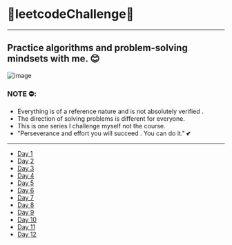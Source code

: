 #                     👾leetcodeChallenge👾
---
## Practice algorithms and problem-solving mindsets with me. 😊

![image](https://user-images.githubusercontent.com/70010376/231834723-494c6363-5e0c-4024-bdd0-fd2350a0b3fe.png)

### NOTE ⛔:
 
- Everything is of a reference nature and is not absolutely verified .
- The direction of solving problems is different for everyone.
- This is one series I challenge myself not the course.
- "Perseverance and effort you will succeed . You can do it." 💕

---
- [Day 1](https://github.com/TaiTitans/leetcodeChallenge/blob/main/Day1/Day1.md)
- [Day 2](https://github.com/TaiTitans/leetcodeChallenge/blob/main/Day2/day2.md)
- [Day 3](https://github.com/TaiTitans/leetcodeChallenge/blob/main/Day3/readme.md)
- [Day 4](https://github.com/TaiTitans/leetcodeChallenge/blob/main/Day4/readme.md)
- [Day 5](https://github.com/TaiTitans/leetcodeChallenge/tree/main/Day5)
- [Day 6](https://github.com/TaiTitans/leetcodeChallenge/tree/main/Day6)
- [Day 7](https://github.com/TaiTitans/leetcodeChallenge/tree/main/Day7)
- [Day 8](https://github.com/TaiTitans/leetcodeChallenge/tree/main/Day8)
- [Day 9](https://github.com/TaiTitans/leetcodeChallenge/tree/main/Day9)
- [Day 10](https://github.com/TaiTitans/leetcodeChallenge/blob/main/Day10/readme.md)
- [Day 11](https://github.com/TaiTitans/leetcodeChallenge/blob/main/Day11/readme.md)
- [Day 12](https://github.com/TaiTitans/leetcodeChallenge/blob/main/Day12/readme.md)
